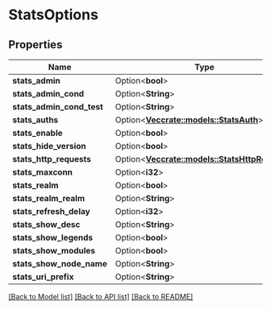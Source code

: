 # StatsOptions

## Properties

Name | Type | Description | Notes
------------ | ------------- | ------------- | -------------
**stats_admin** | Option<**bool**> |  | [optional]
**stats_admin_cond** | Option<**String**> |  | [optional]
**stats_admin_cond_test** | Option<**String**> |  | [optional]
**stats_auths** | Option<[**Vec<crate::models::StatsAuth>**](stats_auth.md)> |  | [optional]
**stats_enable** | Option<**bool**> |  | [optional]
**stats_hide_version** | Option<**bool**> |  | [optional]
**stats_http_requests** | Option<[**Vec<crate::models::StatsHttpRequest>**](stats_http_request.md)> |  | [optional]
**stats_maxconn** | Option<**i32**> |  | [optional]
**stats_realm** | Option<**bool**> |  | [optional]
**stats_realm_realm** | Option<**String**> |  | [optional]
**stats_refresh_delay** | Option<**i32**> |  | [optional]
**stats_show_desc** | Option<**String**> |  | [optional]
**stats_show_legends** | Option<**bool**> |  | [optional]
**stats_show_modules** | Option<**bool**> |  | [optional]
**stats_show_node_name** | Option<**String**> |  | [optional]
**stats_uri_prefix** | Option<**String**> |  | [optional]

[[Back to Model list]](../README.md#documentation-for-models) [[Back to API list]](../README.md#documentation-for-api-endpoints) [[Back to README]](../README.md)


